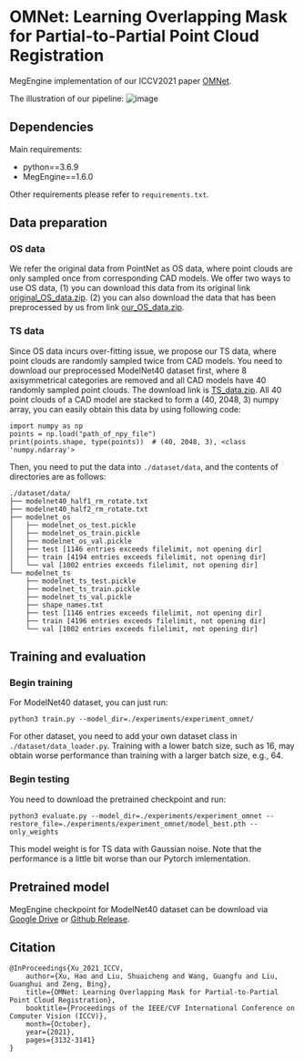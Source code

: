 # OMNet: Learning Overlapping Mask for Partial-to-Partial Point Cloud Registration

MegEngine implementation of our ICCV2021 paper [OMNet](https://openaccess.thecvf.com/content/ICCV2021/papers/Xu_OMNet_Learning_Overlapping_Mask_for_Partial-to-Partial_Point_Cloud_Registration_ICCV_2021_paper.pdf).

The illustration of our pipeline:
![image](https://user-images.githubusercontent.com/46584121/137711441-62672d6b-f5e5-4946-86de-fecdb9c6b42a.png)

## Dependencies

Main requirements:

* python==3.6.9
* MegEngine==1.6.0

Other requirements please refer to `requirements.txt`.

## Data preparation

### OS data

We refer the original data from PointNet as OS data, where point clouds are only sampled once from corresponding CAD models. We offer two ways to use OS data, (1) you can download this data from its original link [original_OS_data.zip](http://modelnet.cs.princeton.edu/). (2) you can also download the data that has been preprocessed by us from link [our_OS_data.zip](https://drive.google.com/file/d/1rXnbXwD72tkeu8x6wboMP0X7iL9LiBPq/view?usp=sharing).

### TS data

Since OS data incurs over-fitting issue, we propose our TS data, where point clouds are randomly sampled twice from CAD models. You need to download our preprocessed ModelNet40 dataset first, where 8 axisymmetrical categories are removed and all CAD models have 40 randomly sampled point clouds. The download link is [TS_data.zip](https://drive.google.com/file/d/1-zcp5oR69WM6lMI71uHmOi6OFpzQomgI/view?usp=sharing). All 40 point clouds of a CAD model are stacked to form a (40, 2048, 3) numpy array, you can easily obtain this data by using following code:

```
import numpy as np
points = np.load("path_of_npy_file")
print(points.shape, type(points))  # (40, 2048, 3), <class 'numpy.ndarray'>
```

Then, you need to put the data into `./dataset/data`, and the contents of directories are as follows:

```
./dataset/data/
├── modelnet40_half1_rm_rotate.txt
├── modelnet40_half2_rm_rotate.txt
├── modelnet_os
│   ├── modelnet_os_test.pickle
│   ├── modelnet_os_train.pickle
│   ├── modelnet_os_val.pickle
│   ├── test [1146 entries exceeds filelimit, not opening dir]
│   ├── train [4194 entries exceeds filelimit, not opening dir]
│   └── val [1002 entries exceeds filelimit, not opening dir]
└── modelnet_ts
    ├── modelnet_ts_test.pickle
    ├── modelnet_ts_train.pickle
    ├── modelnet_ts_val.pickle
    ├── shape_names.txt
    ├── test [1146 entries exceeds filelimit, not opening dir]
    ├── train [4196 entries exceeds filelimit, not opening dir]
    └── val [1002 entries exceeds filelimit, not opening dir]
```

## Training and evaluation

### Begin training

For ModelNet40 dataset, you can just run:

```
python3 train.py --model_dir=./experiments/experiment_omnet/
```

For other dataset, you need to add your own dataset class in `./dataset/data_loader.py`. Training with a lower batch size, such as 16, may obtain worse performance than training with a larger batch size, e.g., 64.

### Begin testing

You need to download the pretrained checkpoint and run:

```
python3 evaluate.py --model_dir=./experiments/experiment_omnet --restore_file=./experiments/experiment_omnet/model_best.pth --only_weights
```

This model weight is for TS data with Gaussian noise. Note that the performance is a little bit worse than our Pytorch imlementation.

## Pretrained model

MegEngine checkpoint for ModelNet40 dataset can be download via [Google Drive]() or [Github Release]().

## Citation

```
@InProceedings{Xu_2021_ICCV,
    author={Xu, Hao and Liu, Shuaicheng and Wang, Guangfu and Liu, Guanghui and Zeng, Bing},
    title={OMNet: Learning Overlapping Mask for Partial-to-Partial Point Cloud Registration},
    booktitle={Proceedings of the IEEE/CVF International Conference on Computer Vision (ICCV)},
    month={October},
    year={2021},
    pages={3132-3141}
}
```
